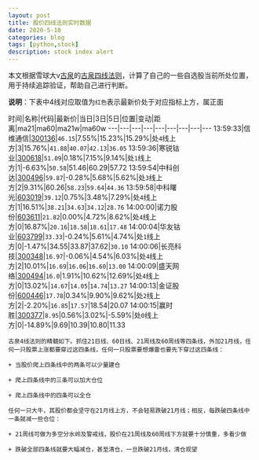 ```yaml
---
layout: post
title: 股价四线法则实时数据
date: 2020-5-10
categories: blog
tags: [python,stock]
description: stock index alert
---
```



本文根据雪球大v[古泉](https://xueqiu.com/u/7148646888)的[古泉四线法则](https://xueqiu.com/7148646888/130498192)，计算了自己的一些自选股当前所处位置，用于持续追踪验证，帮助自己进行判断。

**说明**：下表中4线对应取值为`红色`表示最新价处于对应指标上方，属正面

时间|名称|代码|最新价|当日|3日|5日|位置|变动|距离|ma21|ma60|ma21w|ma60w
---|---|---|---|---|---|---|---|---
13:59:33|信维通信|[300136](https://xueqiu.com/S/SZ300136)|`46.15`|7.55%|15.23%|15.29%|处`4`线上方|3|15.76%|`41.88`|`40.07`|`42.13`|`36.05`
13:59:36|寒锐钴业|[300618](https://xueqiu.com/S/SZ300618)|`51.09`|0.18%|7.15%|9.14%|处`1`线上方|1|-6.63%|`50.58`|51.46|60.29|57.72
13:59:54|中科创达|[300496](https://xueqiu.com/S/SZ300496)|`59.87`|-0.28%|5.68%|5.62%|处`3`线上方|2|9.31%|60.26|`58.23`|`59.64`|`44.36`
13:59:58|中科曙光|[603019](https://xueqiu.com/S/SH603019)|`39.12`|0.75%|3.48%|7.29%|处`4`线上方|1|16.51%|`38.21`|`34.63`|`34.12`|`28.76`
14:00:00|诺力股份|[603611](https://xueqiu.com/S/SH603611)|`21.82`|0.00%|4.72%|8.62%|处`4`线上方|0|16.87%|`20.16`|`18.58`|`18.61`|`17.48`
14:00:04|华友钴业|[603799](https://xueqiu.com/S/SH603799)|`33.33`|-0.24%|5.61%|4.74%|处`1`线上方|0|-1.47%|34.55|33.87|37.62|`30.10`
14:00:06|长亮科技|[300348](https://xueqiu.com/S/SZ300348)|`16.97`|-0.06%|4.54%|6.03%|处`4`线上方|2|10.01%|`16.69`|`16.06`|`16.60`|`13.00`
14:00:09|盛天网络|[300494](https://xueqiu.com/S/SZ300494)|`16.0`|1.91%|10.62%|12.69%|处`4`线上方|0|13.02%|`14.67`|`14.05`|`14.74`|`13.27`
14:00:13|金证股份|[600446](https://xueqiu.com/S/SH600446)|`17.78`|0.34%|9.90%|9.62%|处`2`线上方|2|-2.20%|`16.85`|`17.57`|18.54|20.07
14:00:15|赢时胜|[300377](https://xueqiu.com/S/SZ300377)|`8.95`|0.56%|3.02%|-5.59%|处`0`线上方|0|-14.89%|9.69|10.39|10.80|11.33

```
古泉4线法则的精髓如下。抓住21日线、60日线、21周线及60周线等四条线，外加21月线，任何一只股票上涨都要穿过这四条线，任何一只股票要想爆雷也要先下穿过这四条线：

+ 当股价爬上四条线中的两条可以少量建仓

+ 爬上四条线中的三条可以加大仓位

+ 爬上四条线中的四条可以全仓

任何一只大牛，其股价都会坚守在21月线上方，不会轻易跌破21月线；相反，每跌破四条线中一条就减一些仓位：

+ 21周线可做为多空分水岭及警戒线，股价在21周线及60周线下方就要十分慎重，多看少做

+ 跌破全部四条线就要大幅减仓，甚至清仓，一旦跌破21月线，清仓观望
```